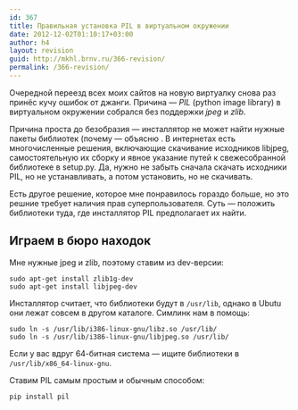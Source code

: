 ```yaml
---
id: 367
title: Правильная установка PIL в виртуальном окружении
date: 2012-12-02T01:10:17+03:00
author: h4
layout: revision
guid: http://mkhl.brnv.ru/366-revision/
permalink: /366-revision/
---
```

Очередной переезд всех моих сайтов на новую виртуалку снова раз принёс кучу ошибок от джанги. Причина — _PIL_ (python image library) в виртуальном окружении собрался без поддержки _jpeg_ и _zlib_.

Причина проста до безобразия — инсталлятор не может найти нужные пакеты библиотек (почему — объясню . В интернетах есть многочисленные решения, включающие скачивание исходников libjpeg, самостоятельную их сборку и явное указание путей к свежесобранной библиотеке в setup.py. Да, нужно не забыть сначала скачать исходники PIL, но не устанавливать, а потом установить, но не скачивать.

Есть другое решение, которое мне понравилось гораздо больше, но это решние требует наличия прав суперпользователя. Суть — положить библиотеки туда, где инсталлятор PIL предполагает их найти.

## Играем в бюро находок

Мне нужные jpeg и zlib, поэтому ставим из dev-версии:

    sudo apt-get install zlib1g-dev
    sudo apt-get install libjpeg-dev
    

Инсталлятор считает, что библиотеки будут в `/usr/lib`, однако в Ubutu они лежат совсем в другом каталоге. Симлинк нам в помощь:

    sudo ln -s /usr/lib/i386-linux-gnu/libz.so /usr/lib/
    sudo ln -s /usr/lib/i386-linux-gnu/libjpeg.so /usr/lib/
    

Если у вас вдруг 64-битная система — ищите библиотеки в `/usr/lib/x86_64-linux-gnu`.

Ставим PIL самым простым и обычным способом:

    pip install pil